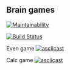 ## Brain games

[![Maintainability](https://api.codeclimate.com/v1/badges/062337c1492581eedd93/maintainability)](https://codeclimate.com/github/Romez/backend-project-lvl1/maintainability)

[![Build Status](https://travis-ci.com/Romez/backend-project-lvl1.svg?branch=master)](https://travis-ci.com/Romez/backend-project-lvl1)

Even game
[![asciicast](https://asciinema.org/a/QpRMToYrJaO9y7IfQIwkJDw6o.svg)](https://asciinema.org/a/QpRMToYrJaO9y7IfQIwkJDw6o)

Calc game
[![asciicast](https://asciinema.org/a/261760.svg)](https://asciinema.org/a/261760)
